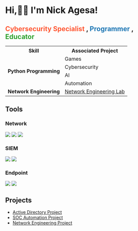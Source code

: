 # Hi,👋🏽 I'm Nick Agesa!
<h2>
  <a href="https://www.linkedin.com/in/nickson-adamson-93512b122/" style="text-decoration: none; color: #ff5733;">Cybersecurity Specialist</a> ,
  <a href="https://github.com/nickagesa/nickagesa/blob/main/README.md" style="text-decoration: none; color: #1f77b4;">Programmer</a> , 
  <a href="https://github.com/nickagesa/nickagesa/blob/main/README.md" style="text-decoration: none; color: #2ca02c;">Educator</a>
</h2>

<table>
  <tr>
    <th>Skill</th>
    <th>Associated Project</th>
  </tr>
  <tr>
    <td rowspan="4"><b>Python Programming</b></td>
    <td>Games</td>
  </tr>
  <tr>
    <td>Cybersecurity</td>
  </tr>
  <tr>
    <td>AI</td>
  </tr>
  <tr>
    <td>Automation</td>
  </tr>
  <tr>
    <td><b>Network Engineering</b></td>
    <td><a href="https://github.com/nickagesa/Network-Engineering-Lab">Network Engineering Lab</a></td>
  </tr>
</table>



## Tools

### Network
<div>
    <img src="https://img.shields.io/badge/-Wireshark-1679A7?&style=for-the-badge&logo=Wireshark&logoColor=white" />
    <img src="https://img.shields.io/badge/-Suricata-EF3B2D?&style=for-the-badge&logo=Suricata&logoColor=white" />
    <img src="https://img.shields.io/badge/-pfSense-394B92?&style=for-the-badge&logo=pfSense&logoColor=white" />
</div>

### SIEM
<div>
    <img src="https://img.shields.io/badge/-Wazuh-326CE5?&style=for-the-badge&logo=Wazuh&logoColor=white" />
    <img src="https://img.shields.io/badge/-Splunk-000000?&style=for-the-badge&logo=Splunk&logoColor=white" />
</div>


### Endpoint
<div>
    <img src="https://img.shields.io/badge/-Microsoft_Defender_for_Endpoint-00A4EF?&style=for-the-badge&logo=Microsoft&logoColor=white" />
    <img src="https://img.shields.io/badge/-Velociraptor-4B275F?&style=for-the-badge&logo=Velociraptor&logoColor=white" />
</div>


## Projects
- <a href="https://github.com/nickagesa/Active-Directory-Lab">Active Directory Project</a>
- <a href="https://github.com/nickagesa/SOC-Automation-Lab/blob/main/README.md">SOC Automation Project</a>
- <a href= "https://github.com/nickagesa/Network-Engineering-Lab/blob/main/README.md"> Network Engineering Project </a>
